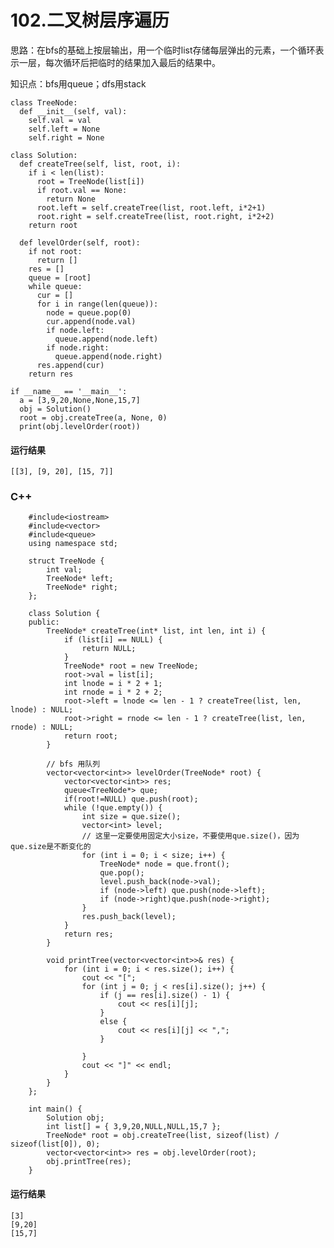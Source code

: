 # 102.二叉树层序遍历
思路：在bfs的基础上按层输出，用一个临时list存储每层弹出的元素，一个循环表示一层，每次循环后把临时的结果加入最后的结果中。

知识点：bfs用queue；dfs用stack

    class TreeNode:
      def __init__(self, val):
        self.val = val
        self.left = None
        self.right = None

    class Solution:
      def createTree(self, list, root, i):
        if i < len(list):
          root = TreeNode(list[i])
          if root.val == None:
            return None
          root.left = self.createTree(list, root.left, i*2+1)
          root.right = self.createTree(list, root.right, i*2+2)
        return root

      def levelOrder(self, root):
        if not root:
          return []
        res = []
        queue = [root]
        while queue:
          cur = []
          for i in range(len(queue)):
            node = queue.pop(0)
            cur.append(node.val)
            if node.left:
              queue.append(node.left)
            if node.right:
              queue.append(node.right)
          res.append(cur)
        return res

    if __name__ == '__main__':
      a = [3,9,20,None,None,15,7]
      obj = Solution()
      root = obj.createTree(a, None, 0)
      print(obj.levelOrder(root))

#### 运行结果
    [[3], [9, 20], [15, 7]]

### C++

        #include<iostream>
        #include<vector>
        #include<queue>
        using namespace std;

        struct TreeNode {
            int val;
            TreeNode* left;
            TreeNode* right;
        };

        class Solution {
        public:
            TreeNode* createTree(int* list, int len, int i) {
                if (list[i] == NULL) {
                    return NULL;
                }
                TreeNode* root = new TreeNode;
                root->val = list[i];
                int lnode = i * 2 + 1;
                int rnode = i * 2 + 2;
                root->left = lnode <= len - 1 ? createTree(list, len, lnode) : NULL;
                root->right = rnode <= len - 1 ? createTree(list, len, rnode) : NULL;
                return root;
            }

            // bfs 用队列
            vector<vector<int>> levelOrder(TreeNode* root) {
                vector<vector<int>> res;
                queue<TreeNode*> que;
                if(root!=NULL) que.push(root);
                while (!que.empty()) {
                    int size = que.size();
                    vector<int> level;
                    // 这里一定要使用固定大小size，不要使用que.size()，因为que.size是不断变化的
                    for (int i = 0; i < size; i++) {
                        TreeNode* node = que.front();
                        que.pop();
                        level.push_back(node->val);
                        if (node->left) que.push(node->left);
                        if (node->right)que.push(node->right);
                    }
                    res.push_back(level);
                }
                return res;
            }

            void printTree(vector<vector<int>>& res) {
                for (int i = 0; i < res.size(); i++) {
                    cout << "[";
                    for (int j = 0; j < res[i].size(); j++) {
                        if (j == res[i].size() - 1) {
                            cout << res[i][j];
                        }
                        else {
                            cout << res[i][j] << ",";
                        }

                    }
                    cout << "]" << endl;
                }
            }
        };

        int main() {
            Solution obj;
            int list[] = { 3,9,20,NULL,NULL,15,7 };
            TreeNode* root = obj.createTree(list, sizeof(list) / sizeof(list[0]), 0);
            vector<vector<int>> res = obj.levelOrder(root);
            obj.printTree(res);
        }
        
#### 运行结果
    [3]
    [9,20]
    [15,7]
